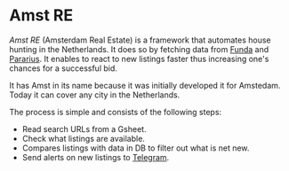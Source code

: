 # Amst RE

*Amst RE* (Amsterdam Real Estate) is a framework that automates house hunting in the Netherlands. It does so by fetching data from [Funda](https://www.funda.nl/) and [Pararius](https://www.pararius.com). It enables to react to new listings faster thus increasing one's chances for a successful bid.

It has Amst in its name because it was initially developed it for Amstedam. Today it can cover any city in the Netherlands.

The process is simple and consists of the following steps:

- Read search URLs from a Gsheet.
- Check what listings are available.
- Compares listings with data in DB to filter out what is net new.
- Send alerts on new listings to [Telegram](https://web.telegram.org/).